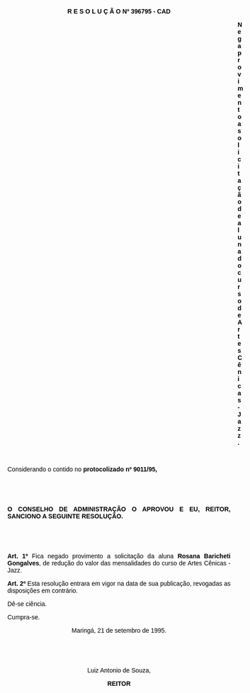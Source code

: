 <BODY TEXT="#000000">

<B><FONT FACE="Arial"><P ALIGN="CENTER">R E S O L U &Ccedil; &Atilde; O Nº 396795 - CAD</P>
</B><P ALIGN="JUSTIFY"></P><DIR>
<DIR>
<DIR>
<DIR>
<DIR>
<DIR>
<DIR>
<DIR>
<DIR>
<DIR>
<DIR>
<DIR>
<DIR>

<B><P ALIGN="JUSTIFY">Nega provimento a solicita&ccedil;&atilde;o de aluna do curso de Artes C&ecirc;nicas - Jazz.</P>
</B><P ALIGN="JUSTIFY"></P>
<P ALIGN="JUSTIFY">&nbsp;</P></DIR>
</DIR>
</DIR>
</DIR>
</DIR>
</DIR>
</DIR>
</DIR>
</DIR>
</DIR>
</DIR>
</DIR>
</DIR>

<P ALIGN="JUSTIFY">Considerando o contido no <B>protocolizado nº 9011/95,</P>
</B><P ALIGN="JUSTIFY"></P>
<P ALIGN="JUSTIFY">&nbsp;</P>
<P ALIGN="JUSTIFY">&nbsp;</P>
<B><P ALIGN="JUSTIFY">O CONSELHO DE ADMINISTRA&Ccedil;&Atilde;O  O APROVOU E EU, REITOR, SANCIONO A SEGUINTE RESOLU&Ccedil;&Atilde;O.</P>
<P ALIGN="JUSTIFY"></P>
</B><P ALIGN="JUSTIFY">&nbsp;</P>
<P ALIGN="JUSTIFY">&nbsp;</P>
<B><P ALIGN="JUSTIFY">Art. 1º</B> Fica negado provimento a solicita&ccedil;&atilde;o da aluna <B>Rosana Baricheti Gongalves</B>, de redu&ccedil;&atilde;o do valor das mensalidades do curso de Artes C&ecirc;nicas - Jazz.</P>
<B><P ALIGN="JUSTIFY">Art. 2º</B> Esta resolu&ccedil;&atilde;o entrara em vigor na data de sua publica&ccedil;&atilde;o, revogadas as disposi&ccedil;&otilde;es em contr&aacute;rio.</P>
<P ALIGN="JUSTIFY">D&ecirc;-se ci&ecirc;ncia.</P>
<P ALIGN="JUSTIFY">Cumpra-se.</P>
<P ALIGN="JUSTIFY"></P>
<P ALIGN="CENTER">Maring&aacute;, 21 de setembro de 1995.</P>
<P ALIGN="CENTER"></P>
<P ALIGN="CENTER">&nbsp;</P>
<P ALIGN="CENTER">&nbsp;</P>
<P ALIGN="CENTER">Luiz Antonio de Souza,</P>
<B><P ALIGN="CENTER">REITOR</P>
</B><P ALIGN="CENTER"></P>
<P ALIGN="JUSTIFY">&nbsp;</P></FONT></BODY>

